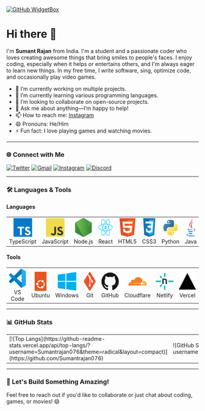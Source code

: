 [![GitHub WidgetBox](https://github-widgetbox.vercel.app/api/profile?username=Sumantrajan076&data=followers,repositories,stars,commits&theme=viridescent)](https://github.com/Sumantrajan076)

# Hi there 👋

I'm **Sumant Rajan** from India. I'm a student and a passionate coder who loves creating awesome things that bring smiles to people's faces. I enjoy coding, especially when it helps or entertains others, and I'm always eager to learn new things. In my free time, I write software, sing, optimize code, and occasionally play video games.

- 🔭 I’m currently working on multiple projects.
- 🌱 I’m currently learning various programming languages.
- 👯 I’m looking to collaborate on open-source projects.
- 💬 Ask me about anything—I’m happy to help!
- 📫 How to reach me: [Instagram](https://instagram.com/rajan_.sumant)
- 😄 Pronouns: He/Him
- ⚡ Fun fact: I love playing games and watching movies.

---

### 🌐 Connect with Me

[![Twitter](https://img.shields.io/badge/Twitter-%231DA1F2.svg?style=for-the-badge&logo=Twitter&logoColor=white)](https://x.com/SumantRajan)
[![Gmail](https://img.shields.io/badge/%20-Send%20Mail-black?color=14171A&labelColor=ef5350&logo=gmail&logoColor=ffffff&style=for-the-badge)](mailto:sumantrajanoff@gmail.com)
[![Instagram](https://img.shields.io/badge/Instagram-%23E4405F.svg?style=for-the-badge&logo=Instagram&logoColor=white)](https://www.instagram.com/rajan_.sumant/)
[![Discord](https://img.shields.io/badge/Discord-%235865F2.svg?style=for-the-badge&logo=discord&logoColor=white)](https://discord.gg/user/1203569730385084476)

---

### 🛠️ Languages & Tools

#### **Languages**

<table width="100%" align="center">
  <tr>
    <td align="center">
      <img alt="TypeScript" src="https://raw.githubusercontent.com/devicons/devicon/master/icons/typescript/typescript-original.svg" width="50" height="50" />
      <br>TypeScript
    </td>
    <td align="center">
      <img alt="JavaScript" src="https://raw.githubusercontent.com/devicons/devicon/master/icons/javascript/javascript-original.svg" width="50" height="50" />
      <br>JavaScript
    </td>
    <td align="center">
      <img alt="Node.js" src="https://raw.githubusercontent.com/devicons/devicon/master/icons/nodejs/nodejs-original.svg" width="50" height="50" />
      <br>Node.js
    </td>
    <td align="center">
      <img alt="React" src="https://raw.githubusercontent.com/devicons/devicon/master/icons/react/react-original.svg" width="50" height="50" />
      <br>React
    </td>
    <td align="center">
      <img alt="HTML5" src="https://raw.githubusercontent.com/devicons/devicon/master/icons/html5/html5-original.svg" width="50" height="50" />
      <br>HTML5
    </td>
    <td align="center">
      <img alt="CSS3" src="https://raw.githubusercontent.com/devicons/devicon/master/icons/css3/css3-original.svg" width="50" height="50" />
      <br>CSS3
    </td>
    <td align="center">
      <img alt="Python" src="https://raw.githubusercontent.com/devicons/devicon/master/icons/python/python-original.svg" width="50" height="50" />
      <br>Python
    </td>
    <td align="center">
      <img alt="Java" src="https://raw.githubusercontent.com/devicons/devicon/master/icons/java/java-original.svg" width="50" height="50" />
      <br>Java
    </td>
  </tr>
</table>

#### **Tools**

<table width="100%" align="center">
  <tr>
    <td align="center">
      <img alt="Visual Studio Code" src="https://raw.githubusercontent.com/devicons/devicon/master/icons/vscode/vscode-original.svg" width="50" height="50" />
      <br>VS Code
    </td>
    <td align="center">
      <img alt="Ubuntu" src="https://raw.githubusercontent.com/devicons/devicon/master/icons/ubuntu/ubuntu-plain.svg" width="50" height="50" />
      <br>Ubuntu
    </td>
    <td align="center">
      <img alt="Windows" src="https://raw.githubusercontent.com/devicons/devicon/master/icons/windows8/windows8-original.svg" width="50" height="50" />
      <br>Windows
    </td>
    <td align="center">
      <img alt="Git" src="https://raw.githubusercontent.com/devicons/devicon/master/icons/git/git-original.svg" width="50" height="50" />
      <br>Git
    </td>
    <td align="center">
      <img alt="GitHub" src="https://raw.githubusercontent.com/devicons/devicon/master/icons/github/github-original.svg" width="50" height="50" />
      <br>GitHub
    </td>
    <td align="center">
      <img alt="Cloudflare" src="https://raw.githubusercontent.com/devicons/devicon/master/icons/cloudflare/cloudflare-original.svg" width="50" height="50" />
      <br>Cloudflare
    </td>
    <td align="center">
      <img alt="Netlify" src="https://raw.githubusercontent.com/devicons/devicon/master/icons/netlify/netlify-original.svg" width="50" height="50" />
      <br>Netlify
    </td>
    <td align="center">
      <img alt="Vercel" src="https://raw.githubusercontent.com/devicons/devicon/master/icons/vercel/vercel-original.svg" width="50" height="50" />
      <br>Vercel
    </td>
  </tr>
</table>

---

### 📊 GitHub Stats

<table align="center" width="100%">
  <tr>
    <td>
      [![Top Langs](https://github-readme-stats.vercel.app/api/top-langs/?username=Sumantrajan076&theme=radical&layout=compact)](https://github.com/Sumantrajan076)
    </td>
    <td>
      ![GitHub Stats](https://github-readme-stats.vercel.app/api?username=Sumantrajan076&theme=radical&show_icons=true&count_private=true&hide=issues)
    </td>
  </tr>
</table>

---

### 🚀 Let's Build Something Amazing!

Feel free to reach out if you'd like to collaborate or just chat about coding, games, or movies! 😄
